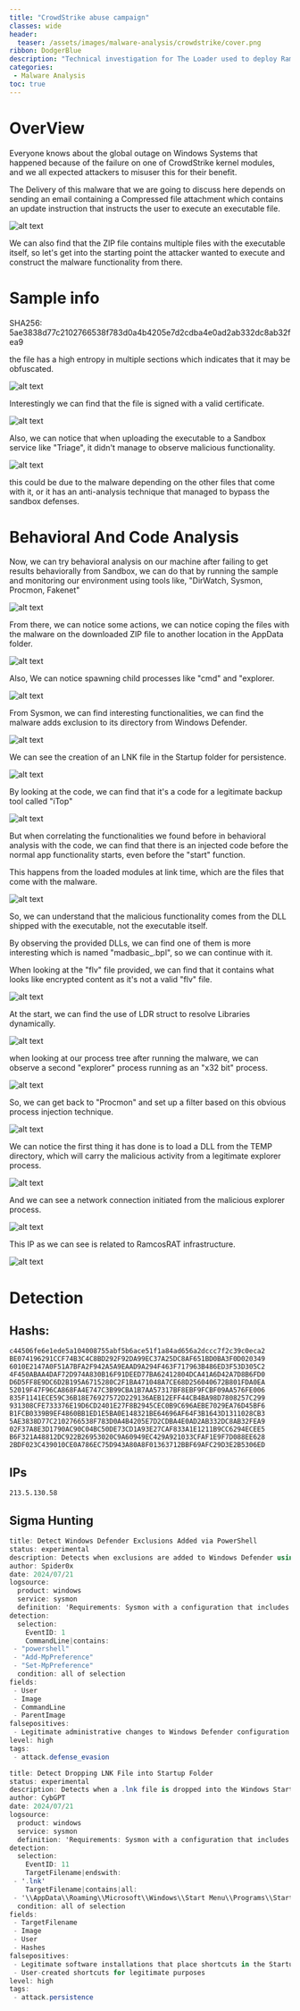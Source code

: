 ```yaml
---
title: "CrowdStrike abuse campaign"
classes: wide
header:
  teaser: /assets/images/malware-analysis/crowdstrike/cover.png
ribbon: DodgerBlue
description: "Technical investigation for The Loader used to deploy RamcosRat during a CrowdStrike abuse campaign..."
categories:
 - Malware Analysis
toc: true
---
```


# OverView

Everyone knows about the global outage on Windows Systems that happened because of the failure on one of CrowdStrike kernel modules, and we all expected attackers to misuser this for their benefit.

The Delivery of this malware that we are going to discuss here depends on sending an email containing a Compressed file attachment which contains an update instruction that instructs the user to execute an executable file.

![alt text](/assets/images/malware-analysis/crowdstrike/image-1.png)

We can also find that the ZIP file contains multiple files with the executable itself, so let's get into the starting point the attacker wanted to execute and construct the malware functionality from there.

# Sample info

SHA256: 5ae3838d77c2102766538f783d0a4b4205e7d2cdba4e0ad2ab332dc8ab32fea9

the file has a high entropy in multiple sections which indicates that it may be obfuscated.

![alt text](/assets/images/malware-analysis/crowdstrike/image.png)

Interestingly we can find that the file is signed with a valid certificate.

![alt text](/assets/images/malware-analysis/crowdstrike/image-2.png)

Also, we can notice that when uploading the executable to a Sandbox service like "Triage", it didn't manage to observe malicious functionality.

![alt text](/assets/images/malware-analysis/crowdstrike/image-3.png)

this could be due to the malware depending on the other files that come with it, or it has an anti-analysis technique that managed to bypass the sandbox defenses.


# Behavioral And Code Analysis
Now, we can try behavioral analysis on our machine after failing to get results behaviorally from Sandbox, we can do that by running the sample and monitoring our environment using tools like, "DirWatch, Sysmon, Procmon, Fakenet"

![alt text](/assets/images/malware-analysis/crowdstrike/image-4.png)

From there, we can notice some actions, we can notice coping the files with the malware on the downloaded ZIP file to another location in the AppData folder.

![alt text](/assets/images/malware-analysis/crowdstrike/image-5.png)

Also, We can notice spawning child processes like "cmd" and "explorer.

![alt text](/assets/images/malware-analysis/crowdstrike/image-6.png)

From Sysmon, we can find interesting functionalities, we can find the malware adds exclusion to its directory from Windows Defender.

![alt text](/assets/images/malware-analysis/crowdstrike/image-7.png)

We can see the creation of an LNK file in the Startup folder for persistence.

![alt text](/assets/images/malware-analysis/crowdstrike/image-8.png)


By looking at the code, we can find that it's a code for a legitimate backup tool called "iTop"

![alt text](/assets/images/malware-analysis/crowdstrike/image-9.png)

But when correlating the functionalities we found before in behavioral analysis with the code, we can find that there is an injected code before the normal app functionality starts, even before the "start" function.

This happens from the loaded modules at link time, which are the files that come with the malware.

![alt text](/assets/images/malware-analysis/crowdstrike/image-10.png)

So, we can understand that the malicious functionality comes from the DLL shipped with the executable, not the executable itself.

By observing the provided DLLs, we can find one of them is more interesting which is named "madbasic_.bpl", so we can continue with it.

When looking at the "flv" file provided, we can find that it contains what looks like encrypted content as it's not a valid "flv" file.

![alt text](/assets/images/malware-analysis/crowdstrike/image-12.png)

At the start, we can find the use of LDR struct to resolve Libraries dynamically.

![alt text](/assets/images/malware-analysis/crowdstrike/image-11.png)

when looking at our process tree after running the malware, we can observe a second "explorer" process running as an "x32 bit" process.

![alt text](/assets/images/malware-analysis/crowdstrike/image-14.png)

So, we can get back to "Procmon" and set up a filter based on this obvious process injection technique.

![alt text](/assets/images/malware-analysis/crowdstrike/image-15.png)

We can notice the first thing it has done is to load a DLL from the TEMP directory, which will carry the malicious activity from a legitimate explorer process.

![alt text](/assets/images/malware-analysis/crowdstrike/image-16.png)

And we can see a network connection initiated from the malicious explorer process.

![alt text](/assets/images/malware-analysis/crowdstrike/image-17.png)

This IP as we can see is related to RamcosRAT infrastructure.

![alt text](/assets/images/malware-analysis/crowdstrike/image-18.png)

# Detection

## Hashs:

```
c44506fe6e1ede5a104008755abf5b6ace51f1a84ad656a2dccc7f2c39c0eca2
BE074196291CCF74B3C4C8BD292F92DA99EC37A25DC8AF651BD0BA3F0D020349
6010E2147A0F51A7BFA2F942A5A9EAAD9A294F463F717963B486ED3F53D305C2
4F450ABAA4DAF72D974A830B16F91DEED77BA62412804DCA41A6D42A7D8B6FD0
D6D5FF8E9DC6D2B195A6715280C2F1BA471048A7CE68D256040672B801FDA0EA
52019F47F96CA868FA4E747C3B99CBA1B7AA57317BF8EBF9FCBF09AA576FE006
835F1141ECE59C36B18E76927572D229136AEB12EFF44CB4BA98D7808257C299
931308CFE733376E19D6CD2401E27F8B2945CEC0B9C696AEBE7029EA76D45BF6
B1FCB0339B9EF4860BB1ED1E5BA0E148321BE64696AF64F3B1643D1311028CB3
5AE3838D77C2102766538F783D0A4B4205E7D2CDBA4E0AD2AB332DC8AB32FEA9
02F37A8E3D1790AC90C04BC50DE73CD1A93E27CAF833A1E1211B9CC6294ECEE5
B6F321A48812DC922B26953020C9A60949EC429A921033CFAF1E9F7D088EE628
2BDF023C439010CE0A786EC75D943A80A8F01363712BBF69AFC29D3E2B5306ED
```

## IPs

```
213.5.130.58
```

## Sigma Hunting

```cs
title: Detect Windows Defender Exclusions Added via PowerShell
status: experimental
description: Detects when exclusions are added to Windows Defender using PowerShell.
author: Spider0x
date: 2024/07/21
logsource:
  product: windows
  service: sysmon
  definition: 'Requirements: Sysmon with a configuration that includes event ID 1 (process creation)'
detection:
  selection:
    EventID: 1
    CommandLine|contains:
 - "powershell"
 - "Add-MpPreference"
 - "Set-MpPreference"
  condition: all of selection
fields:
 - User
 - Image
 - CommandLine
 - ParentImage
falsepositives:
 - Legitimate administrative changes to Windows Defender configuration
level: high
tags:
 - attack.defense_evasion
```


```cs
title: Detect Dropping LNK File into Startup Folder
status: experimental
description: Detects when a .lnk file is dropped into the Windows Startup folder, a common persistence technique.
author: CybGPT
date: 2024/07/21
logsource:
  product: windows
  service: sysmon
  definition: 'Requirements: Sysmon with a configuration that includes event ID 11 (file creation)'
detection:
  selection:
    EventID: 11
    TargetFilename|endswith: 
 - '.lnk'
    TargetFilename|contains|all: 
 - '\\AppData\\Roaming\\Microsoft\\Windows\\Start Menu\\Programs\\Startup\\'
  condition: all of selection
fields:
 - TargetFilename
 - Image
 - User
 - Hashes
falsepositives:
 - Legitimate software installations that place shortcuts in the Startup folder
 - User-created shortcuts for legitimate purposes
level: high
tags:
 - attack.persistence
```